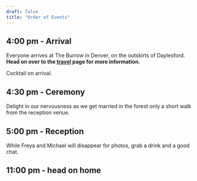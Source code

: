 ```yaml
---
draft: false
title: "Order of Events"
---
```


## 4:00 pm - Arrival

Everyone arrives at The Burrow in Denver, on the outskirts of Daylesford. **Head on over to the [travel](/travel) page for more information.**

Cocktail on arrival.

## 4:30 pm - Ceremony

Delight in our nervousness as we get married in the forest only a short walk from the reception venue.

## 5:00 pm - Reception

While Freya and Michael will disappear for photos, grab a drink and a good chat.

## 11:00 pm - head on home
